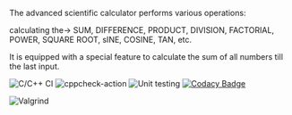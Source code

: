 The advanced scientific calculator performs various operations: 


calculating the-> SUM, DIFFERENCE, PRODUCT, DIVISION, FACTORIAL, POWER, SQUARE ROOT, sINE, COSINE, TAN, etc. 
  
                  
It is equipped with a special feature to calculate the sum of all numbers till the last input.


![C/C++ CI](https://github.com/99002643/SDLC/workflows/C/C++%20CI/badge.svg)
![cppcheck-action](https://github.com/99002643/SDLC/workflows/cppcheck-action/badge.svg)
![Unit testing](https://github.com/99002643/SDLC/workflows/Unit%20testing/badge.svg)
[![Codacy Badge](https://app.codacy.com/project/badge/Grade/be17168e023f487988efb2852998b537)](https://www.codacy.com/gh/shrutihazra1998/SDLC/dashboard?utm_source=github.com&amp;utm_medium=referral&amp;utm_content=shrutihazra1998/SDLC&amp;utm_campaign=Badge_Grade)

![Valgrind](https://github.com/shrutihazra1998/SDLC/workflows/Valgrind/badge.svg)
